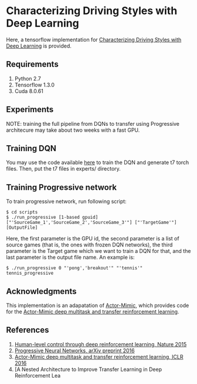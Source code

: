 # Characterizing Driving Styles with Deep Learning

Here, a tensorflow implementation for <a href="https://arxiv.org/abs/1607.03611">Characterizing Driving Styles with Deep Learning</a> is provided. 

## Requirements

1. Python 2.7
2. Tensorflow 1.3.0
3. Cuda 8.0.61

## Experiments
NOTE: training the full pipeline from DQNs to transfer using Progressive architecure may take about two weeks with a fast GPU. 

## Training DQN
You may use the code available <a href="https://github.com/kuz/DeepMind-Atari-Deep-Q-Learner">here</a> to train the DQN and generate t7 torch files. Then, put the t7 files in experts/ directory. 

## Training Progressive network
To train progressive network, run following script:

	$ cd scripts
	$ ./run_progressive [1-based gpuid] ["'SourceGame_1','SourceGame_2','SourceGame_3'"] ["'TargetGame'"] [OutputFile]
 
Here, the first parameter is the GPU id, the second parameter is a list of source games (that is, the ones with frozen DQN networks), the third parameter is the Target game which we want to train a DQN for that, and the last parameter is the output file name. An example is:

	$ ./run_progressive 0 "'pong','breakout'" "'tennis'" tennis_progressive

## Acknowledgments
This implementation is an adapatation of <a href="https://github.com/eparisotto/ActorMimic">Actor-Mimic</a>, which provides code for the <a href="https://arxiv.org/abs/1511.06342">Actor-Mimic deep multitask and transfer reinforcement learning</a>. 

## References 
1. [Human-level control through deep reinforcement learning, Nature 2015](https://www.nature.com/articles/nature14236.pdf)
2. [Progressive Neural Networks, arXiv preprint 2016](https://arxiv.org/pdf/1606.04671.pdf)
3. [Actor-Mimic deep multitask and transfer reinforcement learning, ICLR 2016](https://arxiv.org/pdf/1511.06342.pdf)
4. [A Nested Architecture to Improve Transfer Learning in Deep Reinforcement Lea
